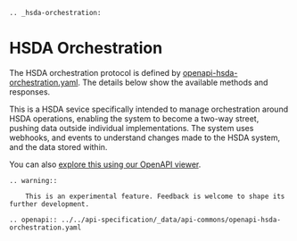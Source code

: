 ```eval_rst
.. _hsda-orchestration:
```
# HSDA Orchestration

The HSDA orchestration protocol is defined by [openapi-hsda-orchestration.yaml](../static/openapi-hsda-orchestration.yaml). The details below show the available methods and responses. 

This is a HSDA sevice specifically intended to manage orchestration around HSDA operations, enabling the system to become a two-way street, pushing data outside individual implementations. The system uses webhooks, and events to understand changes made to the HSDA system, and the data stored within.

You can also [explore this using our OpenAPI viewer](../_static/swagger/?url=../openapi-hsda-orchestration.yaml). 

```eval_rst
.. warning::
    
    This is an experimental feature. Feedback is welcome to shape its further development.

```

```eval_rst
.. openapi:: ../../api-specification/_data/api-commons/openapi-hsda-orchestration.yaml
```
